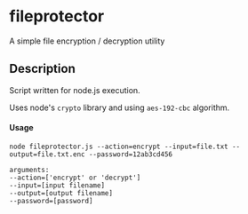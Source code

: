 # fileprotector
A simple file encryption / decryption utility

## Description
Script written for node.js execution.

Uses node's `crypto` library and using `aes-192-cbc` algorithm.

#### Usage
```
node fileprotector.js --action=encrypt --input=file.txt --output=file.txt.enc --password=12ab3cd456
```
```
arguments:
--action=['encrypt' or 'decrypt']
--input=[input filename]
--output=[output filename]
--password=[password]
```
